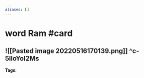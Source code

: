 ```yaml
---
aliases: []
---
```


# word Ram #card
![[Pasted image 20220516170139.png]]
^c-5IloYoI2Ms
---
**Tags**: 